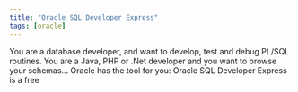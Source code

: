 ```yaml
---
title: "Oracle SQL Developer Express"
tags: [oracle]
---
```

You are a database developer, and want to develop, test and debug PL/SQL routines. You are a Java, PHP or .Net developer and you want to browse your schemas... Oracle has the tool for you: Oracle SQL Developer Express is a free

